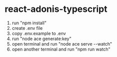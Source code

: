# react-adonis-typescript
  1. run "npm install"
  2. create .env file
  3. copy .env.example to .env
  4. run "node ace generate:key"
  5. open terminal and run "node ace serve --watch"
  6. open another terminal and run "npm run watch"
